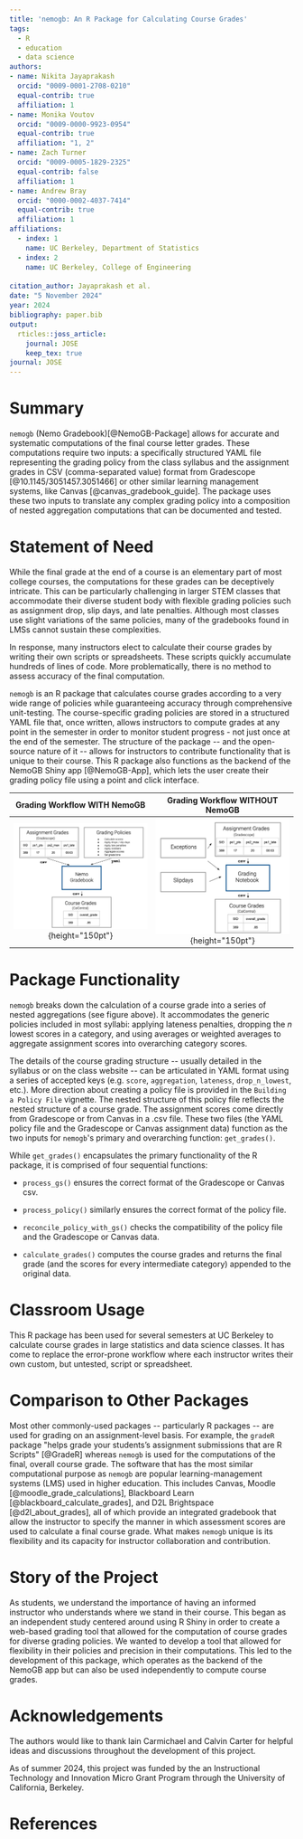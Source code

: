 ```yaml
---
title: 'nemogb: An R Package for Calculating Course Grades'
tags:
  - R
  - education
  - data science
authors:
- name: Nikita Jayaprakash
  orcid: "0009-0001-2708-0210"
  equal-contrib: true
  affiliation: 1
- name: Monika Voutov
  orcid: "0009-0000-9923-0954"
  equal-contrib: true
  affiliation: "1, 2"
- name: Zach Turner
  orcid: "0009-0005-1829-2325"
  equal-contrib: false
  affiliation: 1
- name: Andrew Bray
  orcid: "0000-0002-4037-7414"
  equal-contrib: true
  affiliation: 1
affiliations:
  - index: 1
    name: UC Berkeley, Department of Statistics
  - index: 2
    name: UC Berkeley, College of Engineering

citation_author: Jayaprakash et al.
date: "5 November 2024"
year: 2024
bibliography: paper.bib
output: 
  rticles::joss_article:
    journal: JOSE
    keep_tex: true
journal: JOSE
---
```


# Summary

`nemogb` (Nemo Gradebook)[@NemoGB-Package] allows for accurate and systematic computations of the final course letter grades. These computations require two inputs: a specifically structured YAML file representing the grading policy from the class syllabus and the assignment grades in CSV (comma-separated value) format from Gradescope [@10.1145/3051457.3051466] or other similar learning management systems, like Canvas [@canvas_gradebook_guide].  The package uses these two inputs to translate any complex grading policy into a composition of nested aggregation computations that can be documented and tested.

# Statement of Need

While the final grade at the end of a course is an elementary part of most college courses, the computations for these grades can be deceptively intricate. This can be particularly challenging in larger STEM classes that accommodate their diverse student body with flexible grading policies such as assignment drop, slip days, and late penalties. Although most classes use slight variations of the same policies, many of the gradebooks found in LMSs cannot sustain these complexities.

In response, many instructors elect to calculate their course grades by writing their own scripts or spreadsheets. These scripts quickly accumulate hundreds of lines of code. More problematically, there is no method to assess accuracy of the final computation.

`nemogb` is an R package that calculates course grades according to a very wide range of policies while guaranteeing accuracy through comprehensive unit-testing. The course-specific grading policies are stored in a structured YAML file that, once written, allows instructors to compute grades at any point in the semester in order to monitor student progress - not just once at the end of the semester. The structure of the package -- and the open-source nature of it -- allows for instructors to contribute functionality that is unique to their course. This R package also functions as the backend of the NemoGB Shiny app [@NemoGB-App], which lets the user create their grading policy file using a point and click interface. 

Grading Workflow WITH NemoGB             |  Grading Workflow WITHOUT NemoGB
:-------------------------:|:-------------------------:
![](with_nemogb_workflow.png){height="150pt"}  |  ![](without_nemogb_workflow.png){height="150pt"}


# Package Functionality

`nemogb` breaks down the calculation of a course grade into a series of nested aggregations (see figure above). It accommodates the generic policies included in most syllabi: applying lateness penalties, dropping the *n* lowest scores in a category, and using averages or weighted averages to aggregate assignment scores into overarching category scores.

The details of the course grading structure -- usually detailed in the syllabus or on the class website -- can be articulated in YAML format using a series of accepted keys (e.g. `score`, `aggregation`, `lateness`, `drop_n_lowest`, etc.). More direction about creating a policy file is provided in the `Building a Policy File` vignette. The nested structure of this policy file reflects the nested structure of a course grade. The assignment scores come directly from Gradescope or from Canvas in a .csv file. These two files (the YAML policy file and the Gradescope or Canvas assignment data) function as the two inputs for `nemogb`'s primary and overarching function: `get_grades()`.

While `get_grades()` encapsulates the primary functionality of the R package, it is comprised of four sequential functions:

-   `process_gs()` ensures the correct format of the Gradescope or Canvas csv.

-   `process_policy()` similarly ensures the correct format of the policy file.

-   `reconcile_policy_with_gs()` checks the compatibility of the policy file and the Gradescope or Canvas data.

-   `calculate_grades()` computes the course grades and returns the final grade (and the scores for every intermediate category) appended to the original data.

# Classroom Usage

This R package has been used for several semesters at UC Berkeley to calculate course grades in large statistics and data science classes. It has come to replace the error-prone workflow where each instructor writes their own custom, but untested, script or spreadsheet.


# Comparison to Other Packages

Most other commonly-used packages -- particularly R packages -- are used for grading on an assignment-level basis. For example, the `gradeR` package "helps grade your students’s assignment submissions that are R Scripts" [@GradeR] whereas `nemogb` is used for the computations of the final, overall course grade. The software that has the most similar computational purpose as `nemogb` are popular learning-management systems (LMS) used in higher education. This includes Canvas, Moodle [@moodle_grade_calculations], Blackboard Learn [@blackboard_calculate_grades], and D2L Brightspace [@d2l_about_grades], all of which provide an integrated gradebook that allow the instructor to specify the manner in which assessment scores are used to calculate a final course grade. What makes `nemogb` unique is its flexibility and its capacity for instructor collaboration and contribution.

# Story of the Project

As students, we understand the importance of having an informed instructor who understands where we stand in their course. This began as an independent study centered around using R Shiny in order to create a web-based grading tool that allowed for the computation of course grades for diverse grading policies. We wanted to develop a tool that allowed for flexibility in their policies and precision in their computations. This led to the development of this package, which operates as the backend of the NemoGB app but can also be used independently to compute course grades. 

# Acknowledgements

The authors would like to thank lain Carmichael and Calvin Carter for helpful ideas and discussions throughout the development of this project.

As of summer 2024, this project was funded by the an Instructional Technology and Innovation Micro Grant Program through the University of California, Berkeley. 


# References
